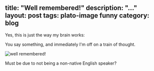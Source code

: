 title: "Well remembered!"
description: "..."
layout: post
tags: plato-image funny
category: blog
---

Yes, this is just the way my brain works:

You say something, and immediately I'm off on a train of thought.

![well remembered!](assets/wellremembered.jpg)

Must be due to not being a non-native English speaker?
